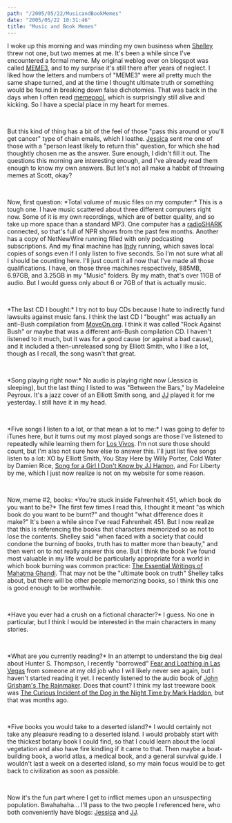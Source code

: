```yaml
---
path: "/2005/05/22/MusicandBookMemes" 
date: "2005/05/22 10:31:46" 
title: "Music and Book Memes" 
---
```

<p>I woke up this morning and was minding my own business when <a href="http://weblog.burningbird.net/archives/2005/05/21/meme-cross-fire/">Shelley</a> threw not one, but two memes at me. It's been a while since I've encountered a formal meme. My original weblog over on blogspot was called <a href="http://meme3.blogspot.com/">MEME3</a>, and to my surprise it's still there after years of neglect. I liked how the letters and numbers of "MEME3" were all pretty much the same shape turned, and at the time I thought ultimate truth or something would be found in breaking down false dichotomies. That was back in the days when I often read <a href="http://memepool.com/">memepool</a>, which is surprisingly still alive and kicking. So I have a special place in my heart for memes.</p><br><p>But this kind of thing has a bit of the feel of those "pass this around or you'll get cancer" type of chain emails, which I loathe. <a href="http://jessicamontgomerie.blogspot.com/">Jessica</a> sent me one of those with a "person least likely to return this" question, for which she had thoughtly chosen me as the answer. Sure enough, I didn't fill it out. The questions this morning are interesting enough, and I've already read them enough to know my own answers. But let's not all make a habbit of throwing memes at Scott, okay?</p><br><p>Now, first question: *Total volume of music files on my computer:* This is a tough one.  I have music scattered about three different computers right now. Some of it is my own recordings, which are of better quality, and so take up more space than a standard MP3. One computer has a <a href="http://www.griffintechnology.com/products/radioshark/">radioSHARK</a> connected, so that's full of NPR shows from the past few months. Another has a copy of NetNewWire running filled with only podcasting subscriptions. And my final machine has <a href="http://indy.tv/">Indy</a> running, which saves local copies of songs even if I only listen to five seconds. So I'm not sure what all I should be counting here. I'll just count it all now that I've made all those qualifications. I have, on those three machines respectively, 885MB, 6.97GB, and 3.25GB in my "Music" folders. By my math, that's over 11GB of audio. But I would guess only about 6 or 7GB of that is actually music.</p><br><p>*The last CD I bought:* I try not to buy CDs because I hate to indirectly fund lawsuits against music fans. I think the last CD I "bought" was actually an anti-Bush compilation from <a href="http://www.moveon.org/">MoveOn.org</a>. I think it was called "Rock Against Bush" or maybe that was a different anti-Bush compilation CD. I haven't listened to it much, but it was for a good cause (or against a bad cause), and it included a then-unreleased song by Elliott Smith, who I like a lot, though as I recall, the song wasn't that great.</p><br><p>*Song playing right now:* No audio is playing right now (Jessica is sleeping), but the last thing I listed to was "Between the Bars," by Madeleine Peyroux. It's a jazz cover of an Elliott Smith song, and <a href="http://www.myspace.com/johnnyconspirator3">JJ</a> played it for me yesterday. I still have it in my head.</p><br><p>*Five songs I listen to a lot, or that mean a lot to me:* I was going to defer to iTunes here, but it turns out my most played songs are those I've listened to repeatedly while learning them for <a href="http://losvivos.com/">Los Vivos</a>. I'm not sure those should count, but I'm also not sure how else to answer this. I'll just list five songs listen to a lot: XO by Elliott Smith, You Stay Here by Willy Porter, Cold Water by Damien Rice, <a href="http://music.randomchaos.com/mp3s/jj_hamon/song_for_a_girl_i_don't_know.mp3">Song for a Girl I Don't Know by JJ Hamon</a>, and For Liberty by me, which I just now realize is not on my website for some reason.</p><br><p>Now, meme #2, books: *You're stuck inside Fahrenheit 451, which book do you want to be?* The first few times I read this, I thought it meant "as which book do you want to be burnt?" and thought "what difference does it make?" It's been a while since I've read Fahrenheit 451. But I now realize that this is referencing the books that characters memorized so as not to lose the contents. Shelley said "when faced with a society that could condone the burning of books, truth has to matter more than beauty," and then went on to not really answer this one. But I think the book I've found most valuable in my life would be particularly appropriate for a world in which book burning was common practice: <a href="http://www.amazon.com/exec/obidos/tg/detail/-/0195632087/">The Essential Writings of Mahatma Ghandi</a>. That may not be the "ultimate book on truth" Shelley talks about, but there will be other people memorizing books, so I think this one is good enough to be worthwhile.</p><br><p>*Have you ever had a crush on a fictional character?* I guess. No one in particular, but I think I would be interested in the main characters in many stories.</p><br><p>*What are you currently reading?* In an attempt to understand the big deal about Hunter S. Thompson, I recently "borrowed" <a href="http://www.amazon.com/exec/obidos/ASIN/0679785892/">Fear and Loathing in Las Vegas</a> from someone at my old job who I will likely never see again, but I haven't started reading it yet. I recently listened to the audio book of <a href="http://www.amazon.com/exec/obidos/ASIN/044022165X/">John Grisham's The Rainmaker</a>. Does that count? I think my last treeware book was <a href="http://www.amazon.com/exec/obidos/tg/detail/-/1400032717/">The Curious Incident of the Dog in the Night Time by Mark Haddon</a>, but that was months ago.</p><br><p>*Five books you would take to a deserted island?* I would certainly not take any pleasure reading to a deserted island. I would probably start with the thickest botany book I could find, so that I could learn about the local vegetation and also have fire kindling if it came to that. Then maybe a boat-building book, a world atlas, a medical book, and a general survival guide. I wouldn't last a week on a deserted island, so my main focus would be to get back to civilization as soon as possible.</p><br><p>Now it's the fun part where I get to inflict memes upon an unsuspecting population. Bwahahaha... I'll pass to the two people I referenced here, who both conveniently have blogs: <a href="http://jessicamontgomerie.blogspot.com/">Jessica</a> and <a href="http://www.myspace.com/johnnyconspirator3">JJ</a>.</p>